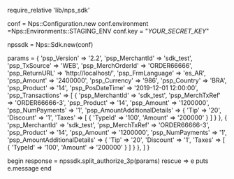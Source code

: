 require_relative 'lib/nps_sdk'

conf = Nps::Configuration.new
conf.environment =Nps::Environments::STAGING_ENV
conf.key = "_YOUR_SECRET_KEY_"

npssdk = Nps::Sdk.new(conf)

params = {
    'psp_Version' => '2.2',
    'psp_MerchantId' => 'sdk_test',
    'psp_TxSource' => 'WEB',
    'psp_MerchOrderId' => 'ORDER66666',
    'psp_ReturnURL' => 'http://localhost/',
    'psp_FrmLanguage' => 'es_AR',
    'psp_Amount' => '2400000',
    'psp_Currency' => '986',
    'psp_Country' => 'BRA',
    'psp_Product' => '14',
    'psp_PosDateTime' => '2019-12-01 12:00:00',
    'psp_Transactions'  => [
        {
            'psp_MerchantId' => 'sdk_test',
            'psp_MerchTxRef' => 'ORDER66666-3',
            'psp_Product' => '14',
            'psp_Amount' => '1200000',
            'psp_NumPayments' => '1',
            'psp_AmountAdditionalDetails'  => {
                'Tip' => '20',
                'Discount' => '1',
                'Taxes'  => [
                    {
                        'TypeId' => '100',
                        'Amount' => '200000'
                    }
                ]
                    }
        },
        {
            'psp_MerchantId' => 'sdk_test',
            'psp_MerchTxRef' => 'ORDER66666-3',
            'psp_Product' => '14',
            'psp_Amount' => '1200000',
            'psp_NumPayments' => '1',
            'psp_AmountAdditionalDetails'  => {
                'Tip' => '20',
                'Discount' => '1',
                'Taxes'  => [
                    {
                        'TypeId' => '100',
                        'Amount' => '200000'
                    }
                ]
                    }
        },
    ]
}

begin 
    response = npssdk.split_authorize_3p(params) 
rescue => e 
    puts e.message 
end 
